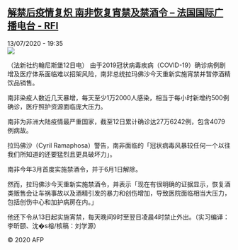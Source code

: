 <!--1594666583000-->
[解禁后疫情复炽 南非恢复宵禁及禁酒令 – 法国国际广播电台 - RFI](http://www.rfi.fr//cn/contenu/20200713-%E8%A7%A3%E7%A6%81%E5%90%8E%E7%96%AB%E6%83%85%E5%A4%8D%E7%82%BD-%E5%8D%97%E9%9D%9E%E6%81%A2%E5%A4%8D%E5%AE%B5%E7%A6%81%E5%8F%8A%E7%A6%81%E9%85%92%E4%BB%A4)
------

<div>13/07/2020 - 19:35</div><img src="https://s.rfi.fr/media/display/83c255e8-c533-11ea-b9ab-005056a98db9/w:310/p:16x9/int0001b.200714013502.jpg"><div class="t-content__body u-clearfix"><div class="m-interstitial"></div><p>（法新社约翰尼斯堡12日电）    由于2019冠状病毒疾病（COVID-19）确诊病例剧增及医疗体系面临难以招架风险，南非总统拉玛佛沙今天重新实施宵禁并暂停酒精饮品销售。</p><p>    南非染疫人数近几天暴增，每天至少1万2000人感染，相当于每小时新增约500例确诊，医疗照护资源面临庞大压力。</p><p>    南非为非洲大陆疫情最严重国家，截至12日累计确诊达27万6242例，包含4079例病故。</p><p>    拉玛佛沙（Cyril Ramaphosa）警告，南非面临的「冠状病毒风暴较任何一个以往我们所知道的还要猛烈且更具破坏力」。</p><p>    南非今年3月首度实施禁酒令，并于6月1日解除。</p><p>    然而，拉玛佛沙今天重新实施禁酒令，并表示「现在有很明确的证据显示，恢复酒类贩售会让车祸事故以及酒精引发的暴力和创伤增加，导致医院面临相当大压力，包括创伤中心和加护病房在内。」</p><p>    他还下令从13日起实施宵禁，每天晚间9时至翌日凌晨4时禁止外出。（实习编译：李昕颐、沈�s榕/核稿：刘学源）</p><p class="t-copyright">© 2020 AFP</p>        </div>
